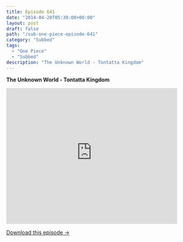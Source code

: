 ```yaml
---
title: Episode 641
date: "2014-04-20T05:30:00+00:00"
layout: post
draft: false
path: "/sub-one-piece-episode-641"
category: "Subbed"
tags:
  - "One Piece"
  - "Subbed"
description: "The Unknown World - Tontatta Kingdom"
---
```


**The Unknown World - Tontatta Kingdom**

<iframe width="640" height="360" src="https://www.rapidvideo.com/e/G6FRPG2XG1" frameborder="0" marginwidth=0 marginheight=0 scrolling=no allowfullscreen style="max-width:90%;"></iframe>

<a href="http://ouo.io/qs/eCodkFEQ?s=https://www.rapidvideo.com/d/G6FRPG2XG1" class="styled_a">Download this episode →</a>

